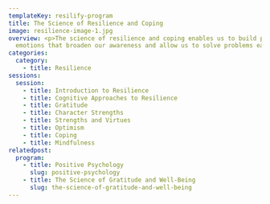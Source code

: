 ```yaml
---
templateKey: resilify-program
title: The Science of Resilience and Coping
image: resilience-image-1.jpg
overview: <p>The science of resilience and coping enables us to build positive
  emotions that broaden our awareness and allow us to solve problems easily.</p>
categories:
  category:
    - title: Resilience
sessions:
  session:
    - title: Introduction to Resilience
    - title: Cognitive Approaches to Resilience
    - title: Gratitude
    - title: Character Strengths
    - title: Strengths and Virtues
    - title: Optimism
    - title: Coping
    - title: Mindfulness
relatedpost:
  program:
    - title: Positive Psychology
      slug: positive-psychology
    - title: The Science of Gratitude and Well-Being
      slug: the-science-of-gratitude-and-well-being
---
```

